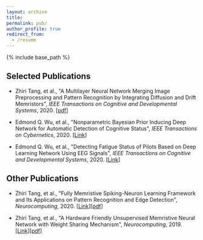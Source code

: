 ```yaml
---
layout: archive
title: 
permalink: pub/
author_profile: true
redirect_from:
  - /resume
---
```


{% include base_path %}

## Selected Publications

* Zhiri Tang, et al., "A Multilayer Neural Network Merging Image Preprocessing and Pattern Recognition by Integrating Diffusion and Drift Memristors", *IEEE Transactions on Cognitive and Developmental Systems*, 2020. [[pdf](https://arxiv.org/abs/1904.12292)]


* Edmond Q. Wu, et al., "Nonparametric Bayesian Prior Inducing Deep Network for Automatic Detection of Cognitive Status", *IEEE Transactions on Cybernetics*, 2020. [[Link](https://ieeexplore.ieee.org/abstract/document/9043894/)]


* Edmond Q. Wu, et al., "Detecting Fatigue Status of Pilots Based on Deep Learning Network Using EEG Signals", *IEEE Transactions on Cognitive and Developmental Systems*, 2020. [[Link](https://ieeexplore.ieee.org/abstract/document/8948246)] 


## Other Publications

* Zhiri Tang, et al., "Fully Memristive Spiking-Neuron Learning Framework and Its Applications on Pattern Recognition and Edge Detection", *Neurocomputing*, 2020. [[Link](https://www.sciencedirect.com/science/article/abs/pii/S0925231220305750)][[pdf](https://arxiv.org/ftp/arxiv/papers/1901/1901.05258.pdf)]

* Zhiri Tang, et al., "A Hardware Friendly Unsupervised Memristive Neural Network with Weight Sharing Mechanism", *Neurocomputing*, 2019. [[Link](https://www.sciencedirect.com/science/article/abs/pii/S0925231218315078)][[pdf](https://arxiv.org/ftp/arxiv/papers/1901/1901.00100.pdf)]
